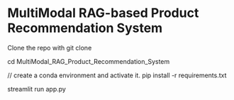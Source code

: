 # MultiModal RAG-based Product Recommendation System


Clone the repo with git clone

cd MultiModal_RAG_Product_Recommendation_System

// create a conda environment and activate it.
pip install -r requirements.txt

streamlit run app.py
